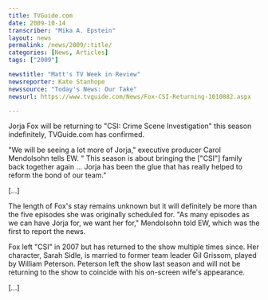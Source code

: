 ```yaml
---
title: TVGuide.com
date: 2009-10-14
transcriber: "Mika A. Epstein"
layout: news
permalink: /news/2009/:title/
categories: [News, Articles]
tags: ["2009"]

newstitle: "Matt's TV Week in Review"
newsreporter: Kate Stanhope
newssource: "Today's News: Our Take"
newsurl: https://www.tvguide.com/News/Fox-CSI-Returning-1010882.aspx

---
```


Jorja Fox will be returning to "CSI: Crime Scene Investigation" this season indefinitely, TVGuide.com has confirmed.

"We will be seeing a lot more of Jorja," executive producer Carol Mendolsohn tells EW. " This season is about bringing the ["CSI"] family back together again ... Jorja has been the glue that has really helped to reform the bond of our team."

[...]

The length of Fox's stay remains unknown but it will definitely be more than the five episodes she was originally scheduled for. "As many episodes as we can have Jorja for, we want her for," Mendolsohn told EW, which was the first to report the news.

Fox left "CSI" in 2007 but has returned to the show multiple times since. Her character, Sarah Sidle, is married to former team leader Gil Grissom, played by William Peterson. Peterson left the show last season and will not be returning to the show to coincide with his on-screen wife's appearance.

[...]
